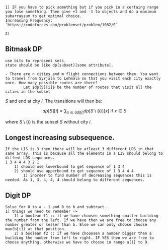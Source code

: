 
	1) IF you have to pick something but if you pick in a certaing range you lose something. Then give +1 and -1 to objects and do a maximum subarraysum to get optimal choice.
	Increasing Frequency: `https://codeforces.com/problemset/problem/1082/E`

	2) 

## Bitmask DP
	use bits to represent sets.
	state should be like dp[subset][some attribute].

	- There are n cities and m flight connections between them. You want to travel from Syrjälä to Lehmälä so that you visit each city exactly once. How many possible routes are there?
			Let $dp[S][i]$ be the number of routes that visit all the cities in the subset
$S$ and end at city $i$. The transitions will then be:

$$dp[S][i] = \sum_{x \in adj[i]} dp[S \setminus \{i\}][x] \text{ if $x \in S$}$$

where $S \setminus \{i\}$ is the subset $S$ without city $i$.


## Longest increasing subsequence.
	If the LIS is 3 then there will be atleast 3 different LDS in that same array. This is because all the elements in a LIS should belong to diffent LDS sequences.
	1 3 4 4 4 3 2 1
		1) should use lowerbound to get sequence of 1 3 4
		2) should use upperbound to get sequence of 1 3 4 4 4
			1) inorder to find number of decreasing sequences this is needed. As 1, 3, 4, 4, 4 should belong to different sequences.


## Digit DP
	Solve for 0 to a - 1 and 0 to b and subtract.
	1) things we need to remember ->
		1) a boolean f1 :: if we have choosen something smaller building the number from the left. If we have then we are free to choose any number greater or lesser than b. Else we can only choose choose max(b[i]) at that position.
		2) a boolean f2 :: if we have chooosen a number bigger than a building the number from left to right. IF YES then we are free to choose anything, otherwise we have to chosse in range a[i] to 9.